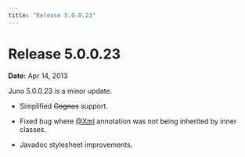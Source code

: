 ```yaml
---
title: "Release 5.0.0.23"
---
```


# Release 5.0.0.23

**Date:** Apr 14, 2013

Juno 5.0.0.23 is a minor update.

- Simplified ~~Cognos~~ support.

- Fixed bug where <a href="/site/apidocs/org/apache/juneau/xml/annotation/Xml.html" target="_blank">@Xml</a> annotation was not being inherited by inner classes.

- Javadoc stylesheet improvements.

